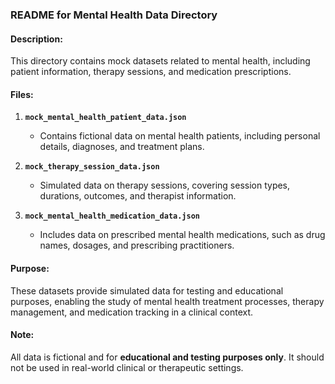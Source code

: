 ### **README for Mental Health Data Directory**

#### **Description:**
This directory contains mock datasets related to mental health, including patient information, therapy sessions, and medication prescriptions.

#### **Files:**

1. **`mock_mental_health_patient_data.json`**
   - Contains fictional data on mental health patients, including personal details, diagnoses, and treatment plans.
  
2. **`mock_therapy_session_data.json`**
   - Simulated data on therapy sessions, covering session types, durations, outcomes, and therapist information.
  
3. **`mock_mental_health_medication_data.json`**
   - Includes data on prescribed mental health medications, such as drug names, dosages, and prescribing practitioners.

#### **Purpose:**
These datasets provide simulated data for testing and educational purposes, enabling the study of mental health treatment processes, therapy management, and medication tracking in a clinical context.

#### **Note:**

All data is fictional and for **educational and testing purposes only**. It should not be used in real-world clinical or therapeutic settings.